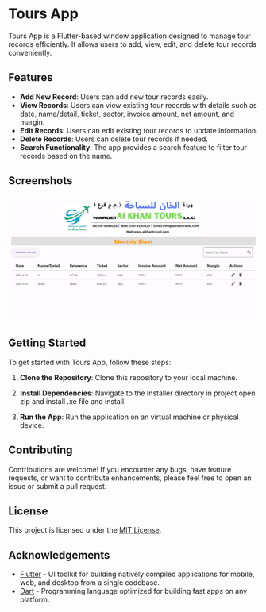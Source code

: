 # Tours App

Tours App is a Flutter-based window application designed to manage tour records efficiently. It allows users to add, view, edit, and delete tour records conveniently.

## Features

- **Add New Record**: Users can add new tour records easily.
- **View Records**: Users can view existing tour records with details such as date, name/detail, ticket, sector, invoice amount, net amount, and margin.
- **Edit Records**: Users can edit existing tour records to update information.
- **Delete Records**: Users can delete tour records if needed.
- **Search Functionality**: The app provides a search feature to filter tour records based on the name.

## Screenshots

![alt text](image.png)

## Getting Started

To get started with Tours App, follow these steps:

1. **Clone the Repository**: Clone this repository to your local machine.

2. **Install Dependencies**: Navigate to the Installer directory in project open zip and install .xe file and install.

3. **Run the App**: Run the application on an virtual machine or physical device.


## Contributing

Contributions are welcome! If you encounter any bugs, have feature requests, or want to contribute enhancements, please feel free to open an issue or submit a pull request.

## License

This project is licensed under the [MIT License](LICENSE).

## Acknowledgements

- [Flutter](https://flutter.dev/) - UI toolkit for building natively compiled applications for mobile, web, and desktop from a single codebase.
- [Dart](https://dart.dev/) - Programming language optimized for building fast apps on any platform.




